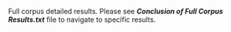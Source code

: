 Full corpus detailed results.
Please see **_Conclusion of Full Corpus Results.txt_** file to navigate to specific results.
